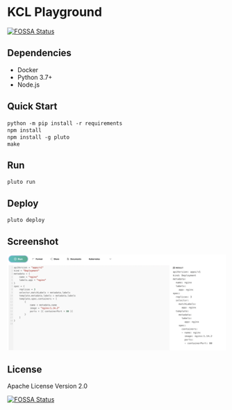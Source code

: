 # KCL Playground

[![FOSSA Status](https://app.fossa.com/api/projects/git%2Bgithub.com%2Fkcl-lang%2Fkcl-playground.svg?type=shield)](https://app.fossa.com/projects/git%2Bgithub.com%2Fkcl-lang%2Fkcl-playground?ref=badge_shield)

## Dependencies

+ Docker
+ Python 3.7+
+ Node.js

## Quick Start

```shell
python -m pip install -r requirements
npm install
npm install -g pluto
make
```

## Run

```shell
pluto run
```

## Deploy

```shell
pluto deploy
```

## Screenshot

![](screenshot.png)

## License

Apache License Version 2.0

[![FOSSA Status](https://app.fossa.com/api/projects/git%2Bgithub.com%2Fkcl-lang%2Fkcl-playground.svg?type=large)](https://app.fossa.com/projects/git%2Bgithub.com%2Fkcl-lang%2Fkcl-playground?ref=badge_large)
